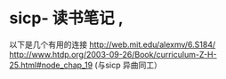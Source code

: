 # sicp- 读书笔记 ,
以下是几个有用的连接
http://web.mit.edu/alexmv/6.S184/     
http://www.htdp.org/2003-09-26/Book/curriculum-Z-H-25.html#node_chap_19 (与sicp 异曲同工）

